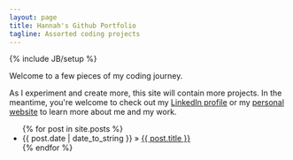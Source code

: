 ```yaml
---
layout: page
title: Hannah's Github Portfolio
tagline: Assorted coding projects
---
```

{% include JB/setup %}

Welcome to a few pieces of my coding journey. 

As I experiment and create more, this site will contain more projects. In the meantime, you're welcome to check out my [LinkedIn profile](https://www.linkedin.com/in/hannahnotess) or my [personal website](http://hannahnotess.com) to learn more about me and my work.


<ul class="posts">
  {% for post in site.posts %}
    <li><span>{{ post.date | date_to_string }}</span> &raquo; <a href="{{ BASE_PATH }}{{ post.url }}">{{ post.title }}</a></li>
  {% endfor %}
</ul>
